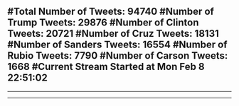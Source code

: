 #Total Number of Tweets: 94740 
#Number of Trump Tweets: 29876
#Number of Clinton Tweets: 20721
#Number of Cruz Tweets: 18131
#Number of Sanders Tweets: 16554
#Number of Rubio Tweets: 7790
#Number of Carson Tweets: 1668
#Current Stream Started at Mon Feb  8 22:51:02
---
---
---
